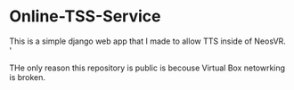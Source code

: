 # Online-TSS-Service

This is a simple django web app that I made to allow TTS inside of NeosVR. '

THe only reason this repository is public is becouse Virtual Box netowrking is broken.
